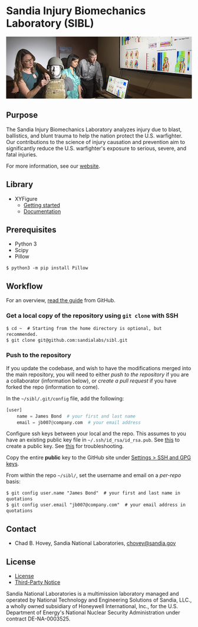 # Sandia Injury Biomechanics Laboratory (SIBL)

![banner](img/blast_feature_960.jpg)

## Purpose

The Sandia Injury Biomechanics Laboratory analyzes injury due to blast, ballistics, and blunt trauma to help the nation protect the U.S. warfighter. Our contributions to the science of injury causation and prevention aim to significantly reduce the U.S. warfighter's exposure to serious, severe, and fatal injuries.

For more information, see our [website](http://www.sandia.gov/biomechanics/).

## Library

* XYFigure 
  * [Getting started](xyfigure/README.md)
  * [Documentation](xyfigure/XYFigure_dictionary.md)

## Prerequisites

* Python 3
* Scipy
* Pillow 

```console
$ python3 -m pip install Pillow
```

## Workflow

For an overview, [read the guide](https://guides.github.com/activities/hello-world/) from GitHub.

### Get a local copy of the repository using `git clone` with SSH

```console
$ cd ~  # Starting from the home directory is optional, but recommended.
$ git clone git@github.com:sandialabs/sibl.git
```

### Push to the repository

If you update the codebase, and wish to have the modifications merged into the main repository, you will need to either *push to the repository* if you are a collaborator (information below), or *create a pull request* if you have forked the repo (information to come).

In the `~/sibl/.git/config` file, add the following:

```python
[user]
    name = James Bond  # your first and last name
    email = jb007@company.com  # your email address
```

Configure ssh keys between your local and the repo.  This assumes to you have an existing public key file in `~/.ssh/id_rsa/id_rsa.pub`.  See [this](https://help.github.com/en/github/authenticating-to-github/connecting-to-github-with-ssh) to create a public key.  See [this](https://help.github.com/en/github/authenticating-to-github) for troubleshooting.

Copy the entire **public** key to the GitHub site under [Settings > SSH and GPG keys](https://github.com/settings/keys).

From within the repo `~/sibl/`, set the username and email on a *per-repo* basis:

```console
$ git config user.name "James Bond"  # your first and last name in quotations
$ git config user.email "jb007@company.com"  # your email address in quotations
```

## Contact

* Chad B. Hovey, Sandia National Laboratories, chovey@sandia.gov

## License

* [License](LICENSE)
* [Third-Party Notice](NOTICE.md)

Sandia National Laboratories is a multimission laboratory managed and operated by National Technology and Engineering Solutions of Sandia, LLC., a wholly owned subsidiary of Honeywell International, Inc., for the U.S. Department of Energy's National Nuclear Security Administration under contract DE-NA-0003525.
